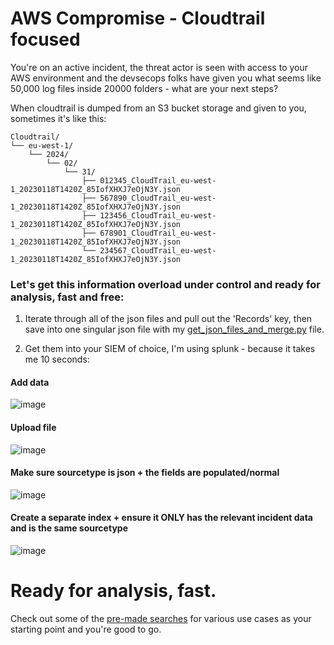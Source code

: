 # AWS Compromise - Cloudtrail focused
You're on an active incident, the threat actor is seen with access to your AWS environment and the devsecops folks have given you what seems like 50,000 log files inside 20000 folders - what are your next steps?

When cloudtrail is dumped from an S3 bucket storage and given to you, sometimes it's like this:
```
Cloudtrail/
└── eu-west-1/
    └── 2024/
        └── 02/
            └── 31/
                ├── 012345_CloudTrail_eu-west-1_20230118T1420Z_85IofXHXJ7eOjN3Y.json
                ├── 567890_CloudTrail_eu-west-1_20230118T1420Z_85IofXHXJ7eOjN3Y.json
                ├── 123456_CloudTrail_eu-west-1_20230118T1420Z_85IofXHXJ7eOjN3Y.json
                ├── 678901_CloudTrail_eu-west-1_20230118T1420Z_85IofXHXJ7eOjN3Y.json
                └── 234567_CloudTrail_eu-west-1_20230118T1420Z_85IofXHXJ7eOjN3Y.json
```

### Let's get this information overload under control and ready for analysis, fast and free:

1. Iterate through all of the json files and pull out the 'Records' key, then save into one singular json file with my [get_json_files_and_merge.py](get_json_files_and_merge.py) file.

4. Get them into your SIEM of choice, I'm using splunk - because it takes me 10 seconds:
#### Add data
![image](https://github.com/Broomey28/aws_cloudtrail_analysis/assets/56151530/72fc62a9-4665-4941-9b92-45a2ce2d6e28)

#### Upload file

![image](https://github.com/Broomey28/aws_cloudtrail_analysis/assets/56151530/0ef7a782-25d2-4356-a7e5-f1eeb70f94be)

#### Make sure sourcetype is json + the fields are populated/normal

![image](https://github.com/Broomey28/aws_cloudtrail_analysis/assets/56151530/aae1f8f1-36f1-4570-ad85-7bb3dac67ad7)

#### Create a separate index + ensure it ONLY has the relevant incident data and is the same sourcetype
![image](https://github.com/Broomey28/aws_cloudtrail_analysis/assets/56151530/f1e594c3-803d-47bc-81e9-054ee282d78d)

# Ready for analysis, fast.
Check out some of the [pre-made searches](AWS_searches.md) for various use cases as your starting point and you're good to go.



